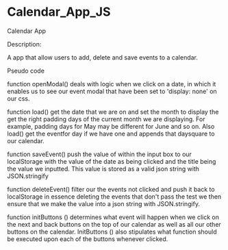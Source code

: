 # Calendar_App_JS

Calendar App

Description:

A app that allow users to add, delete and save events to a calendar. 

Pseudo code 

function openModal() deals with logic when we click on a date, in which it enables us to see our event modal that have been set to 'display: 
none' on our css.  

function load() get the date that we are on and set the month to display the get the right padding days of the current month we are displaying. For example, padding days for May may be different for June and so on. Also load() get the eventfor day if we have one and appends that daysquare to our calendar.

function saveEvent() push the value of within the input box to our localStorage with the value of the date as being clicked 
and the title being the value we inputted. This value is stored as a valid 
json string with JSON.stringify 

function deleteEvent() filter our the events not clicked and push it back to localStorage in essence deleting the events that don't pass the test we then
ensure that we make the value into a json string with JSON.stringify.

function initButtons () determines what event will happen when we click on the next and back buttons on the top of our calendar as well as
all our other buttons on the calendar. InitButtons () also stipulates what function should be executed upon each of the buttons whenever clicked. 

